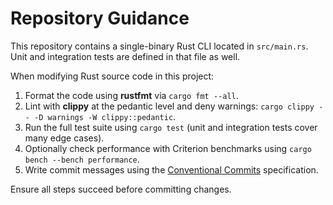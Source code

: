 # Repository Guidance

This repository contains a single-binary Rust CLI located in `src/main.rs`.
Unit and integration tests are defined in that file as well.

When modifying Rust source code in this project:

1. Format the code using **rustfmt** via `cargo fmt --all`.
2. Lint with **clippy** at the pedantic level and deny warnings: `cargo clippy
   -- -D warnings -W clippy::pedantic`.
3. Run the full test suite using `cargo test` (unit and integration tests cover
   many edge cases).
4. Optionally check performance with Criterion benchmarks using `cargo bench
   --bench performance`.
5. Write commit messages using the [Conventional
   Commits](https://www.conventionalcommits.org/en/v1.0.0/) specification.

Ensure all steps succeed before committing changes.
